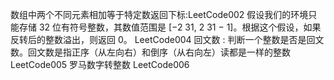 数组中两个不同元素相加等于特定数返回下标:LeetCode002
假设我们的环境只能存储 32 位有符号整数，其数值范围是 [−2 31,  2 31 − 1]。根据这个假设，如果反转后的整数溢出，则返回 0。 LeetCode004
回文数 : 判断一个整数是否是回文数。回文数是指正序（从左向右）和倒序（从右向左）读都是一样的整数 LeetCode005
罗马数字转整数  LeetCode006